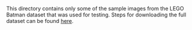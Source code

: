 This directory contains only some of the sample images from the LEGO Batman dataset that was used for testing.
Steps for downloading the full dataset can be found [here](../../README.md).
